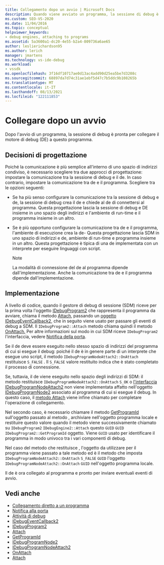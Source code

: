 ```yaml
---
title: Collegamento dopo un avvio | Microsoft Docs
description: Quando viene avviato un programma, la sessione di debug è pronta per collegare il motore di debug al programma. Scegliere un approccio di progettazione per la comunicazione con il motore di debug.
ms.custom: SEO-VS-2020
ms.date: 11/04/2016
ms.topic: conceptual
helpviewer_keywords:
- debug engines, attaching to programs
ms.assetid: 5a3600a1-dc20-4e55-b2a4-809736a6ae65
author: leslierichardson95
ms.author: lerich
manager: jmartens
ms.technology: vs-ide-debug
ms.workload:
- vssdk
ms.openlocfilehash: 3f16df10717ae0d13ac4add90d25ea5be7d3208c
ms.sourcegitcommit: 68897da7d74c31ae1ebf5d47c7b5ddc9b108265b
ms.translationtype: MT
ms.contentlocale: it-IT
ms.lasthandoff: 08/13/2021
ms.locfileid: "122111853"
---
```

# <a name="attach-after-a-launch"></a>Collegare dopo un avvio
Dopo l'avvio di un programma, la sessione di debug è pronta per collegare il motore di debug (DE) a questo programma.

## <a name="design-decisions"></a>Decisioni di progettazione
 Poiché la comunicazione è più semplice all'interno di uno spazio di indirizzi condiviso, è necessario scegliere tra due approcci di progettazione: impostare la comunicazione tra la sessione di debug e il de. In caso contrario, impostare la comunicazione tra de e il programma. Scegliere tra le opzioni seguenti:

- Se ha più senso configurare la comunicazione tra la sessione di debug e de, la sessione di debug crea il de e chiede al de di connettersi al programma. Questa progettazione lascia la sessione di debug e DE insieme in uno spazio degli indirizzi e l'ambiente di run-time e il programma insieme in un altro.

- Se è più opportuno configurare la comunicazione tra de e il programma, l'ambiente di esecuzione crea la de- Questa progettazione lascia SDM in uno spazio di indirizzi e de, ambiente di run-time e programma insieme in un altro. Questa progettazione è tipica di una de implementata con un interprete per eseguire linguaggi con script.

    > [!NOTE]
    > La modalità di connessione del de al programma dipende dall'implementazione. Anche la comunicazione tra de e il programma dipende dall'implementazione.

## <a name="implementation"></a>Implementazione
 A livello di codice, quando il gestore di debug di sessione (SDM) riceve per la prima volta l'oggetto [IDebugProgram2](../../extensibility/debugger/reference/idebugprogram2.md) che rappresenta il programma da avviare, chiama il metodo [Attach,](../../extensibility/debugger/reference/idebugprogram2-attach.md) passando un [oggetto IDebugEventCallback2,](../../extensibility/debugger/reference/idebugeventcallback2.md) che in seguito viene usato per passare gli eventi di debug a SDM. Il `IDebugProgram2::Attach` metodo chiama quindi il metodo [OnAttach.](../../extensibility/debugger/reference/idebugprogramnodeattach2-onattach.md) Per altre informazioni sul modo in cui SDM riceve `IDebugProgram2` l'interfaccia, vedere [Notifica della porta](../../extensibility/debugger/notifying-the-port.md).

 Se il de deve essere eseguito nello stesso spazio di indirizzi del programma di cui si esegue il debug: poiché il de è in genere parte di un interprete che esegue uno script, il metodo `IDebugProgramNodeAttach2::OnAttach` restituisce `S_FALSE` . Il `S_FALSE` valore restituito indica che è stato completato il processo di connessione.

 Se, tuttavia, il de viene eseguito nello spazio degli indirizzi di SDM: il metodo restituisce `IDebugProgramNodeAttach2::OnAttach` `S_OK` o [l'interfaccia IDebugProgramNodeAttach2](../../extensibility/debugger/reference/idebugprogramnodeattach2.md) non viene implementata affatto nell'oggetto [IDebugProgramNode2](../../extensibility/debugger/reference/idebugprogramnode2.md) associato al programma di cui si esegue il debug. In questo caso, il [metodo Attach](../../extensibility/debugger/reference/idebugengine2-attach.md) viene infine chiamato per completare l'operazione di collegamento.

 Nel secondo caso, è necessario chiamare il metodo [GetProgramId](../../extensibility/debugger/reference/idebugprogram2-getprogramid.md) sull'oggetto passato al metodo , archiviare nell'oggetto programma locale e restituire questo valore quando il metodo viene successivamente chiamato su `IDebugProgram2` `IDebugEngine2::Attach` questo `GUID` `GUID` `IDebugProgram2::GetProgramId` oggetto. Viene `GUID` usato per identificare il programma in modo univoco tra i vari componenti di debug.

 Nel caso del metodo che restituisce , l'oggetto da utilizzare per il programma viene passato a tale metodo ed è il metodo che imposta `IDebugProgramNodeAttach2::OnAttach` `S_FALSE` `GUID` l'oggetto `IDebugProgramNodeAttach2::OnAttach` `GUID` nell'oggetto programma locale.

 Il de è ora collegato al programma e pronto per inviare eventuali eventi di avvio.

## <a name="see-also"></a>Vedi anche
- [Collegamento diretto a un programma](../../extensibility/debugger/attaching-directly-to-a-program.md)
- [Notifica alla porta](../../extensibility/debugger/notifying-the-port.md)
- [Attività di debug](../../extensibility/debugger/debugging-tasks.md)
- [IDebugEventCallback2](../../extensibility/debugger/reference/idebugeventcallback2.md)
- [IDebugProgram2](../../extensibility/debugger/reference/idebugprogram2.md)
- [Attach](../../extensibility/debugger/reference/idebugprogram2-attach.md)
- [GetProgramId](../../extensibility/debugger/reference/idebugprogram2-getprogramid.md)
- [IDebugProgramNode2](../../extensibility/debugger/reference/idebugprogramnode2.md)
- [IDebugProgramNodeAttach2](../../extensibility/debugger/reference/idebugprogramnodeattach2.md)
- [OnAttach](../../extensibility/debugger/reference/idebugprogramnodeattach2-onattach.md)
- [Attach](../../extensibility/debugger/reference/idebugengine2-attach.md)
